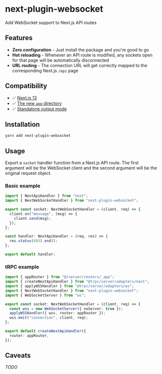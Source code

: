 # next-plugin-websocket

Add WebSocket support to Next.js API routes

## Features

- **Zero configuration** - Just install the package and you're good to go
- **Hot reloading** - Whenever an API route is modified, any sockets open for that page will be automatically disconnected
- **URL routing** - The connection URL will get correctly mapped to the corresponding Next.js `/api` page

## Compatibility

- ✅ [Next.js 13](https://nextjs.org/blog/next-13)
- ✅ [The new `app` directory](https://beta.nextjs.org/docs/routing/fundamentals)
- ✅ [Standalone output mode](https://nextjs.org/docs/advanced-features/output-file-tracing)

## Installation

```sh
yarn add next-plugin-websocket
```

## Usage

Export a `socket` handler function from a Next.js API route. The first argument will be the WebSocket client and the second argument will be the original request object.

### Basic example

```ts
import { NextApiHandler } from "next";
import { NextWebSocketHandler } from "next-plugin-websocket";

export const socket: NextWebSocketHandler = (client, req) => {
  client.on("message", (msg) => {
    client.send(msg);
  });
};

const handler: NextApiHandler = (req, res) => {
  res.status(405).end();
};

export default handler;
```

### tRPC example

```ts
import { appRouter } from "@/server/routers/_app";
import { createNextApiHandler } from "@trpc/server/adapters/next";
import { applyWSSHandler } from "@trpc/server/adapters/ws";
import { NextWebSocketHandler } from "next-plugin-websocket";
import { WebSocketServer } from "ws";

export const socket: NextWebSocketHandler = (client, req) => {
  const wss = new WebSocketServer({ noServer: true });
  applyWSSHandler({ wss, router: appRouter });
  wss.emit("connection", client, req);
};

export default createNextApiHandler({
  router: appRouter,
});
```

## Caveats

_TODO_
